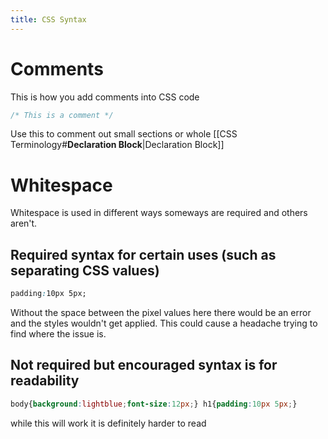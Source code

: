 ```yaml
---
title: CSS Syntax
---
```


# Comments

This is how you add comments into CSS code

````css
/* This is a comment */
````

Use this to comment out small sections or whole \[\[CSS Terminology#**Declaration Block**\|Declaration Block\]\]

# Whitespace

Whitespace is used in different ways someways are required and others aren't. 

## Required syntax for certain uses (such as separating CSS values)

````css
padding:10px 5px;
````

Without the space between the pixel values here there would be an error and the styles wouldn't get applied. This could cause a headache trying to find where the issue is. 

## Not required but encouraged syntax is for readability

````css nowrap
body{background:lightblue;font-size:12px;} h1{padding:10px 5px;}
````

while this will work it is definitely harder to read
